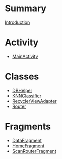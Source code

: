 # Summary
[Introduction](./chapters/README.md)
# Activity
- [MainActivity](./chapters/ch1/mainActivity.md)
# Classes
- [DBHelper](./chapters/db/dbHelper.md)
- [KNNClassifier](./chapters/knn/knnClassifier.md)
- [RecyclerViewAdapter]()
- [Router]()
# Fragments
- [DataFragment]()
- [HomeFragment]()
- [ScanRouterFragment]()